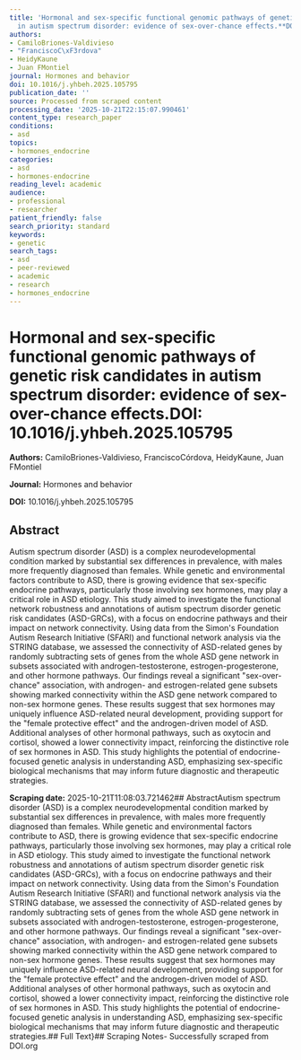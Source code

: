 ```yaml
---
title: 'Hormonal and sex-specific functional genomic pathways of genetic risk candidates
  in autism spectrum disorder: evidence of sex-over-chance effects.**DOI:** 10.1016/j.yhbeh.2025.105795'
authors:
- CamiloBriones-Valdivieso
- "FranciscoC\xF3rdova"
- HeidyKaune
- Juan FMontiel
journal: Hormones and behavior
doi: 10.1016/j.yhbeh.2025.105795
publication_date: ''
source: Processed from scraped content
processing_date: '2025-10-21T22:15:07.990461'
content_type: research_paper
conditions:
- asd
topics:
- hormones_endocrine
categories:
- asd
- hormones-endocrine
reading_level: academic
audience:
- professional
- researcher
patient_friendly: false
search_priority: standard
keywords:
- genetic
search_tags:
- asd
- peer-reviewed
- academic
- research
- hormones_endocrine
---
```


# Hormonal and sex-specific functional genomic pathways of genetic risk candidates in autism spectrum disorder: evidence of sex-over-chance effects.**DOI:** 10.1016/j.yhbeh.2025.105795

**Authors:** CamiloBriones-Valdivieso, FranciscoCórdova, HeidyKaune, Juan FMontiel

**Journal:** Hormones and behavior

**DOI:** 10.1016/j.yhbeh.2025.105795

## Abstract

Autism spectrum disorder (ASD) is a complex neurodevelopmental condition marked by substantial sex differences in prevalence, with males more frequently diagnosed than females. While genetic and environmental factors contribute to ASD, there is growing evidence that sex-specific endocrine pathways, particularly those involving sex hormones, may play a critical role in ASD etiology. This study aimed to investigate the functional network robustness and annotations of autism spectrum disorder genetic risk candidates (ASD-GRCs), with a focus on endocrine pathways and their impact on network connectivity. Using data from the Simon's Foundation Autism Research Initiative (SFARI) and functional network analysis via the STRING database, we assessed the connectivity of ASD-related genes by randomly subtracting sets of genes from the whole ASD gene network in subsets associated with androgen-testosterone, estrogen-progesterone, and other hormone pathways. Our findings reveal a significant "sex-over-chance" association, with androgen- and estrogen-related gene subsets showing marked connectivity within the ASD gene network compared to non-sex hormone genes. These results suggest that sex hormones may uniquely influence ASD-related neural development, providing support for the "female protective effect" and the androgen-driven model of ASD. Additional analyses of other hormonal pathways, such as oxytocin and cortisol, showed a lower connectivity impact, reinforcing the distinctive role of sex hormones in ASD. This study highlights the potential of endocrine-focused genetic analysis in understanding ASD, emphasizing sex-specific biological mechanisms that may inform future diagnostic and therapeutic strategies.

**Scraping date:** 2025-10-21T11:08:03.721462## AbstractAutism spectrum disorder (ASD) is a complex neurodevelopmental condition marked by substantial sex differences in prevalence, with males more frequently diagnosed than females. While genetic and environmental factors contribute to ASD, there is growing evidence that sex-specific endocrine pathways, particularly those involving sex hormones, may play a critical role in ASD etiology. This study aimed to investigate the functional network robustness and annotations of autism spectrum disorder genetic risk candidates (ASD-GRCs), with a focus on endocrine pathways and their impact on network connectivity. Using data from the Simon's Foundation Autism Research Initiative (SFARI) and functional network analysis via the STRING database, we assessed the connectivity of ASD-related genes by randomly subtracting sets of genes from the whole ASD gene network in subsets associated with androgen-testosterone, estrogen-progesterone, and other hormone pathways. Our findings reveal a significant "sex-over-chance" association, with androgen- and estrogen-related gene subsets showing marked connectivity within the ASD gene network compared to non-sex hormone genes. These results suggest that sex hormones may uniquely influence ASD-related neural development, providing support for the "female protective effect" and the androgen-driven model of ASD. Additional analyses of other hormonal pathways, such as oxytocin and cortisol, showed a lower connectivity impact, reinforcing the distinctive role of sex hormones in ASD. This study highlights the potential of endocrine-focused genetic analysis in understanding ASD, emphasizing sex-specific biological mechanisms that may inform future diagnostic and therapeutic strategies.## Full Text}## Scraping Notes- Successfully scraped from DOI.org